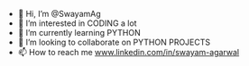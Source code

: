 - 👋 Hi, I’m @SwayamAg
- 👀 I’m interested in CODING a lot
- 🌱 I’m currently learning PYTHON 
- 💞️ I’m looking to collaborate on PYTHON PROJECTS
- 📫 How to reach me www.linkedin.com/in/swayam-agarwal



<!---
SwayamAg/SwayamAg is a ✨ special ✨ repository because its `README.md` (this file) appears on your GitHub profile.
You can click the Preview link to take a look at your changes.
--->
